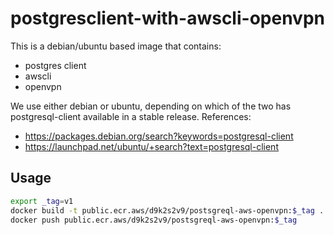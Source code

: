 # postgresclient-with-awscli-openvpn

This is a debian/ubuntu based image that contains:
* postgres client
* awscli
* openvpn

We use either debian or ubuntu, depending on which of the two has postgresql-client available in a stable release. References:

- https://packages.debian.org/search?keywords=postgresql-client
- https://launchpad.net/ubuntu/+search?text=postgresql-client

##  Usage
```bash
export _tag=v1
docker build -t public.ecr.aws/d9k2s2v9/postsgreql-aws-openvpn:$_tag .
docker push public.ecr.aws/d9k2s2v9/postsgreql-aws-openvpn:$_tag
```
